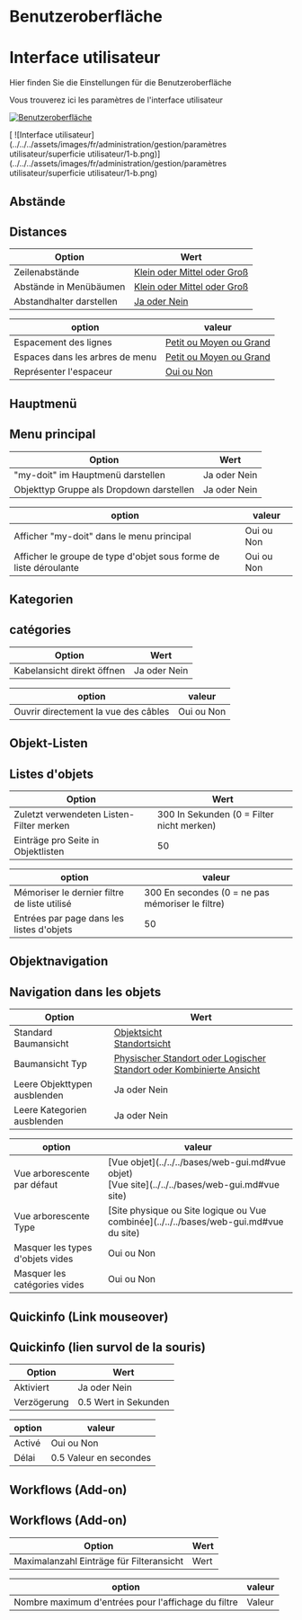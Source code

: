 <!-- TRANSLATED by md-translate -->
# Benutzeroberfläche

# Interface utilisateur

Hier finden Sie die Einstellungen für die Benutzeroberfläche

Vous trouverez ici les paramètres de l'interface utilisateur

[![Benutzeroberfläche](../../../../assets/images/de/administration/verwaltung/benutzereinstellungen/benutzeroberflaeche/1-b.png)](../../../../assets/images/de/administration/verwaltung/benutzereinstellungen/benutzeroberflaeche/1-b.png)

[ ![Interface utilisateur](../../../assets/images/fr/administration/gestion/paramètres utilisateur/superficie utilisateur/1-b.png)](../../../assets/images/fr/administration/gestion/paramètres utilisateur/superficie utilisateur/1-b.png)

## Abstände

## Distances

| Option | Wert |
| - | - |
| Zeilenabstände | [Klein oder Mittel oder Groß](../../../../grundlagen/web-gui.md#zeilen-abst%C3%A4nde) |
| Abstände in Menübäumen | [Klein oder Mittel oder Groß](../../../../grundlagen/web-gui.md#abst%C3%A4nde-in-men%C3%BCb%C3%A4umen)  |
| Abstandhalter darstellen | [Ja oder Nein](../../../../grundlagen/web-gui.md#abstandhalter-darstellen) |

| option | valeur |
| - | - |
| Espacement des lignes | [Petit ou Moyen ou Grand](../../../bases/web-gui.md#espacement-des-lignes%C3%A4nde) |
| Espaces dans les arbres de menu | [Petit ou Moyen ou Grand](../../../bases/web-gui.md#espace%C3%A4nde-dans-men%C3%BCb%C3%A4umen) |
| Représenter l'espaceur | [Oui ou Non](../../../bases/web-gui.md#représenter-l'espaceur) |

## Hauptmenü

## Menu principal

| Option | Wert |
| - | - |
| "my-doit" im Hauptmenü darstellen | Ja oder Nein |
| Objekttyp Gruppe als Dropdown darstellen | Ja oder Nein |

| option | valeur |
| - | - |
| Afficher "my-doit" dans le menu principal | Oui ou Non |
| Afficher le groupe de type d'objet sous forme de liste déroulante | Oui ou Non |

## Kategorien

## catégories

| Option | Wert |
| - | - |
| Kabelansicht direkt öffnen | Ja oder Nein |

| option | valeur |
| - | - |
| Ouvrir directement la vue des câbles | Oui ou Non |

## Objekt-Listen

## Listes d'objets

| Option | Wert |
| - | - |
| Zuletzt verwendeten Listen-Filter merken  | 300 In Sekunden (0 = Filter nicht merken) |
| Einträge pro Seite in Objektlisten | 50 |

| option | valeur |
| - | - |
| Mémoriser le dernier filtre de liste utilisé | 300 En secondes (0 = ne pas mémoriser le filtre) |
| Entrées par page dans les listes d'objets | 50 |

## Objektnavigation

## Navigation dans les objets

| Option | Wert |
| - | - |
| Standard Baumansicht | [Objektsicht](../../../../grundlagen/web-gui.md#objektansicht)<br>[Standortsicht](../../../../grundlagen/web-gui.md#standortsicht) |
| Baumansicht Typ | [Physischer Standort oder Logischer Standort oder Kombinierte Ansicht](../../../../grundlagen/web-gui.md#standortsicht) |
| Leere Objekttypen ausblenden | Ja oder Nein |
| Leere Kategorien ausblenden | Ja oder Nein |

| option | valeur |
| - | - |
| Vue arborescente par défaut | [Vue objet](../../../bases/web-gui.md#vue objet)<br>[Vue site](../../../bases/web-gui.md#vue site) |
| Vue arborescente Type | [Site physique ou Site logique ou Vue combinée](../../../bases/web-gui.md#vue du site) |
| Masquer les types d'objets vides | Oui ou Non |
| Masquer les catégories vides | Oui ou Non |

## Quickinfo (Link mouseover)

## Quickinfo (lien survol de la souris)

| Option | Wert |
| - | - |
| Aktiviert | Ja oder Nein |
| Verzögerung | 0.5 Wert in Sekunden |

| option | valeur |
| - | - |
| Activé | Oui ou Non |
| Délai | 0.5 Valeur en secondes |

## Workflows (Add-on)

## Workflows (Add-on)

| Option | Wert |
| - | - |
| Maximalanzahl Einträge für Filteransicht | Wert |

| option | valeur |
| - | - |
| Nombre maximum d'entrées pour l'affichage du filtre | Valeur |
